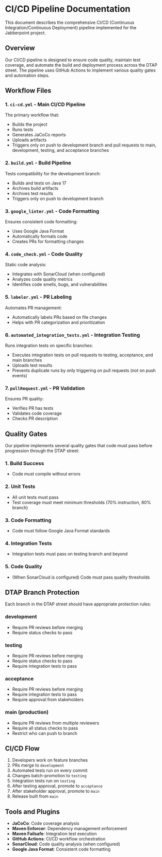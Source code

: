 # CI/CD Pipeline Documentation

This document describes the comprehensive CI/CD (Continuous Integration/Continuous Deployment) pipeline implemented for the Jabberpoint project.

## Overview

Our CI/CD pipeline is designed to ensure code quality, maintain test coverage, and automate the build and deployment process across the DTAP street. The pipeline uses GitHub Actions to implement various quality gates and automation steps.

## Workflow Files

### 1. `ci-cd.yml` - Main CI/CD Pipeline

The primary workflow that:
- Builds the project
- Runs tests
- Generates JaCoCo reports
- Uploads artifacts
- Triggers only on push to development branch and pull requests to main, development, testing, and acceptance branches

### 2. `build.yml` - Build Pipeline

Tests compatibility for the development branch:
- Builds and tests on Java 17
- Archives build artifacts
- Archives test results
- Triggers only on push to development branch

### 3. `google_linter.yml` - Code Formatting

Ensures consistent code formatting:
- Uses Google Java Format
- Automatically formats code
- Creates PRs for formatting changes

### 4. `code_check.yml` - Code Quality

Static code analysis:
- Integrates with SonarCloud (when configured)
- Analyzes code quality metrics
- Identifies code smells, bugs, and vulnerabilities

### 5. `labeler.yml` - PR Labeling

Automates PR management:
- Automatically labels PRs based on file changes
- Helps with PR categorization and prioritization

### 6. `automated_integration_tests.yml` - Integration Testing

Runs integration tests on specific branches:
- Executes integration tests on pull requests to testing, acceptance, and main branches
- Uploads test results
- Prevents duplicate runs by only triggering on pull requests (not on push events)

### 7. `pullRequest.yml` - PR Validation

Ensures PR quality:
- Verifies PR has tests
- Validates code coverage
- Checks PR description

## Quality Gates

Our pipeline implements several quality gates that code must pass before progression through the DTAP street:

### 1. Build Success
- Code must compile without errors

### 2. Unit Tests
- All unit tests must pass
- Test coverage must meet minimum thresholds (70% instruction, 60% branch)

### 3. Code Formatting
- Code must follow Google Java Format standards

### 4. Integration Tests
- Integration tests must pass on testing branch and beyond

### 5. Code Quality
- (When SonarCloud is configured) Code must pass quality thresholds

## DTAP Branch Protection

Each branch in the DTAP street should have appropriate protection rules:

### development
- Require PR reviews before merging
- Require status checks to pass

### testing
- Require PR reviews before merging
- Require status checks to pass
- Require integration tests to pass

### acceptance
- Require PR reviews before merging
- Require integration tests to pass
- Require approval from stakeholders

### main (production)
- Require PR reviews from multiple reviewers
- Require all status checks to pass
- Restrict who can push to branch

## CI/CD Flow

1. Developers work on feature branches
2. PRs merge to `development`
3. Automated tests run on every commit
4. Changes batch-promotion to `testing`
5. Integration tests run on `testing`
6. After testing approval, promote to `acceptance`
7. After stakeholder approval, promote to `main`
8. Release built from `main`

## Tools and Plugins

- **JaCoCo**: Code coverage analysis
- **Maven Enforcer**: Dependency management enforcement
- **Maven Failsafe**: Integration test execution
- **GitHub Actions**: CI/CD workflow orchestration
- **SonarCloud**: Code quality analysis (when configured)
- **Google Java Format**: Consistent code formatting
